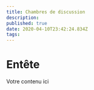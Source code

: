 ```yaml
---
title: Chambres de discussion
description: 
published: true
date: 2020-04-10T23:42:24.834Z
tags: 
---
```


# Entête
Votre contenu ici